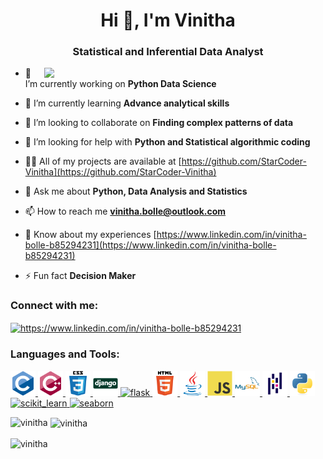 <h1 align="center">Hi 👋, I'm Vinitha</h1>
<h3 align="center">Statistical and Inferential Data Analyst</h3>

<img align="right" width="450" src="https://miro.medium.com/max/1400/1*1ojV4epPGRxhZE26dVI4pQ.gif">

- 🔭 I’m currently working on **Python Data Science**

- 🌱 I’m currently learning **Advance analytical skills**

- 👯 I’m looking to collaborate on **Finding complex patterns of data**

- 🤝 I’m looking for help with **Python and Statistical algorithmic coding**

- 👨‍💻 All of my projects are available at [https://github.com/StarCoder-Vinitha](https://github.com/StarCoder-Vinitha)

- 💬 Ask me about **Python, Data Analysis and Statistics**

- 📫 How to reach me **vinitha.bolle@outlook.com**

- 📄 Know about my experiences [https://www.linkedin.com/in/vinitha-bolle-b85294231](https://www.linkedin.com/in/vinitha-bolle-b85294231)

- ⚡ Fun fact **Decision Maker**

<h3 align="left">Connect with me:</h3>
<p align="left">
<a href="https://linkedin.com/in/https://www.linkedin.com/in/vinitha-bolle-b85294231" target="blank"><img align="center" src="https://raw.githubusercontent.com/rahuldkjain/github-profile-readme-generator/master/src/images/icons/Social/linked-in-alt.svg" alt="https://www.linkedin.com/in/vinitha-bolle-b85294231" height="30" width="40" /></a>
</p>

<h3 align="left">Languages and Tools:</h3>
<p align="left"> <a href="https://www.cprogramming.com/" target="_blank" rel="noreferrer"> <img src="https://raw.githubusercontent.com/devicons/devicon/master/icons/c/c-original.svg" alt="c" width="40" height="40"/> </a> <a href="https://www.w3schools.com/cpp/" target="_blank" rel="noreferrer"> <img src="https://raw.githubusercontent.com/devicons/devicon/master/icons/cplusplus/cplusplus-original.svg" alt="cplusplus" width="40" height="40"/> </a> <a href="https://www.w3schools.com/css/" target="_blank" rel="noreferrer"> <img src="https://raw.githubusercontent.com/devicons/devicon/master/icons/css3/css3-original-wordmark.svg" alt="css3" width="40" height="40"/> </a> <a href="https://www.djangoproject.com/" target="_blank" rel="noreferrer"> <img src="https://raw.githubusercontent.com/devicons/devicon/master/icons/django/django-original.svg" alt="django" width="40" height="40"/> </a> <a href="https://flask.palletsprojects.com/" target="_blank" rel="noreferrer"> <img src="https://www.vectorlogo.zone/logos/pocoo_flask/pocoo_flask-icon.svg" alt="flask" width="40" height="40"/> </a> <a href="https://www.w3.org/html/" target="_blank" rel="noreferrer"> <img src="https://raw.githubusercontent.com/devicons/devicon/master/icons/html5/html5-original-wordmark.svg" alt="html5" width="40" height="40"/> </a> <a href="https://www.java.com" target="_blank" rel="noreferrer"> <img src="https://raw.githubusercontent.com/devicons/devicon/master/icons/java/java-original.svg" alt="java" width="40" height="40"/> </a> <a href="https://developer.mozilla.org/en-US/docs/Web/JavaScript" target="_blank" rel="noreferrer"> <img src="https://raw.githubusercontent.com/devicons/devicon/master/icons/javascript/javascript-original.svg" alt="javascript" width="40" height="40"/> </a> <a href="https://www.mysql.com/" target="_blank" rel="noreferrer"> <img src="https://raw.githubusercontent.com/devicons/devicon/master/icons/mysql/mysql-original-wordmark.svg" alt="mysql" width="40" height="40"/> </a> <a href="https://pandas.pydata.org/" target="_blank" rel="noreferrer"> <img src="https://raw.githubusercontent.com/devicons/devicon/2ae2a900d2f041da66e950e4d48052658d850630/icons/pandas/pandas-original.svg" alt="pandas" width="40" height="40"/> </a> <a href="https://www.python.org" target="_blank" rel="noreferrer"> <img src="https://raw.githubusercontent.com/devicons/devicon/master/icons/python/python-original.svg" alt="python" width="40" height="40"/> </a> <a href="https://scikit-learn.org/" target="_blank" rel="noreferrer"> <img src="https://upload.wikimedia.org/wikipedia/commons/0/05/Scikit_learn_logo_small.svg" alt="scikit_learn" width="40" height="40"/> </a> <a href="https://seaborn.pydata.org/" target="_blank" rel="noreferrer"> <img src="https://seaborn.pydata.org/_images/logo-mark-lightbg.svg" alt="seaborn" width="40" height="40"/> </a> </p>

<p><img align="left" src="https://github-readme-stats.vercel.app/api/top-langs?username=vinitha&show_icons=true&locale=en&layout=compact" alt="vinitha" /></p>

<p>&nbsp;<img align="center" src="https://github-readme-stats.vercel.app/api?username=vinitha&show_icons=true&locale=en" alt="vinitha" /></p>

<p><img align="center" src="https://github-readme-streak-stats.herokuapp.com/?user=vinitha&" alt="vinitha" /></p>
